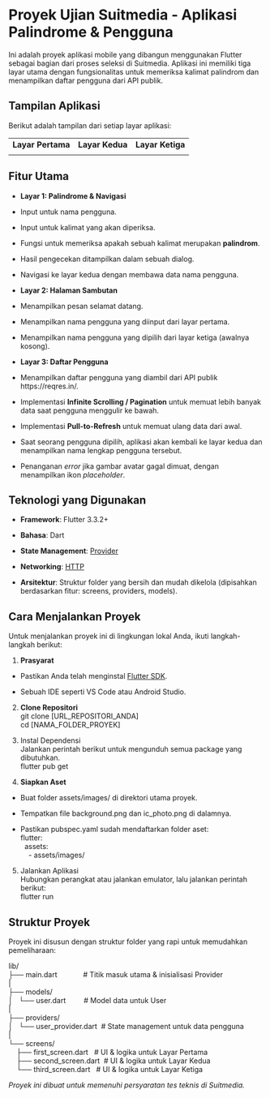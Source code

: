 # **Proyek Ujian Suitmedia - Aplikasi Palindrome & Pengguna**

Ini adalah proyek aplikasi mobile yang dibangun menggunakan Flutter sebagai bagian dari proses seleksi di Suitmedia. Aplikasi ini memiliki tiga layar utama dengan fungsionalitas untuk memeriksa kalimat palindrom dan menampilkan daftar pengguna dari API publik.


## **Tampilan Aplikasi**

Berikut adalah tampilan dari setiap layar aplikasi:

|                   |                 |                  |
| ----------------- | --------------- | ---------------- |
| **Layar Pertama** | **Layar Kedua** | **Layar Ketiga** |
|                   |                 |                  |


## **Fitur Utama**

- **Layar 1: Palindrome & Navigasi**

* Input untuk nama pengguna.

* Input untuk kalimat yang akan diperiksa.

* Fungsi untuk memeriksa apakah sebuah kalimat merupakan **palindrom**.

* Hasil pengecekan ditampilkan dalam sebuah dialog.

* Navigasi ke layar kedua dengan membawa data nama pengguna.

- **Layar 2: Halaman Sambutan**

* Menampilkan pesan selamat datang.

* Menampilkan nama pengguna yang diinput dari layar pertama.

* Menampilkan nama pengguna yang dipilih dari layar ketiga (awalnya kosong).

- **Layar 3: Daftar Pengguna**

* Menampilkan daftar pengguna yang diambil dari API publik https\://reqres.in/.

* Implementasi **Infinite Scrolling / Pagination** untuk memuat lebih banyak data saat pengguna menggulir ke bawah.

* Implementasi **Pull-to-Refresh** untuk memuat ulang data dari awal.

* Saat seorang pengguna dipilih, aplikasi akan kembali ke layar kedua dan menampilkan nama lengkap pengguna tersebut.

* Penanganan _error_ jika gambar avatar gagal dimuat, dengan menampilkan ikon _placeholder_.


## **Teknologi yang Digunakan**

- **Framework**: Flutter 3.3.2+

- **Bahasa**: Dart

- **State Management**: [Provider](https://pub.dev/packages/provider)

- **Networking**: [HTTP](https://pub.dev/packages/http)

- **Arsitektur**: Struktur folder yang bersih dan mudah dikelola (dipisahkan berdasarkan fitur: screens, providers, models).


## **Cara Menjalankan Proyek**

Untuk menjalankan proyek ini di lingkungan lokal Anda, ikuti langkah-langkah berikut:

1. **Prasyarat**

- Pastikan Anda telah menginstal [Flutter SDK](https://flutter.dev/docs/get-started/install).

- Sebuah IDE seperti VS Code atau Android Studio.

2. **Clone Repositori**\
   git clone \[URL\_REPOSITORI\_ANDA]\
   cd \[NAMA\_FOLDER\_PROYEK]

3. Instal Dependensi\
   Jalankan perintah berikut untuk mengunduh semua package yang dibutuhkan.\
   flutter pub get

4. **Siapkan Aset**

- Buat folder assets/images/ di direktori utama proyek.

- Tempatkan file background.png dan ic\_photo.png di dalamnya.

- Pastikan pubspec.yaml sudah mendaftarkan folder aset:\
  flutter:\
    assets:\
      - assets/images/

5. Jalankan Aplikasi\
   Hubungkan perangkat atau jalankan emulator, lalu jalankan perintah berikut:\
   flutter run


## **Struktur Proyek**

Proyek ini disusun dengan struktur folder yang rapi untuk memudahkan pemeliharaan:

lib/\
├── main.dart             # Titik masuk utama & inisialisasi Provider\
|\
├── models/\
│   └── user.dart         # Model data untuk User\
|\
├── providers/\
│   └── user\_provider.dart  # State management untuk data pengguna\
|\
└── screens/\
    ├── first\_screen.dart   # UI & logika untuk Layar Pertama\
    ├── second\_screen.dart  # UI & logika untuk Layar Kedua\
    └── third\_screen.dart   # UI & logika untuk Layar Ketiga

_Proyek ini dibuat untuk memenuhi persyaratan tes teknis di Suitmedia._
